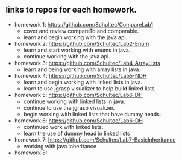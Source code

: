 ## links to repos for each homework.
  * homework 1: https://github.com/Schultec/CompareLab1
      - cover and review compareTo and comparable.
      - learn and begin working with the java api.
  * homework 2: https://github.com/Schultec/Lab2-Enum
      - learn and start working with enums in java.
      - continue working with the java api.
  * homework 3: https://github.com/Schultec/Lab4-ArrayLists
      - learn and being working with array lists in java.
  * homework 4: https://github.com/Schultec/Lab5-NDH
      - learn and begin working with linked lists in java.
      - learn to use jgrasp visualizer to help build linked lists.
  * homework 5: https://github.com/Schultec/Lab6-DH
      - continue working with linked lists in java.
      - continue to use the jgrasp visualizer.
      - begin working with linked lists that have dummy heads.
  * homework 6: https://github.com/Schultec/Lab6-DH
      - continued work with linked lists.
      - learn the use of dummy head in linked lists
  * homework 7: https://github.com/Schultec/Lab7-BasicInheritance
      - working with java inheritance
  * homework 8: 
